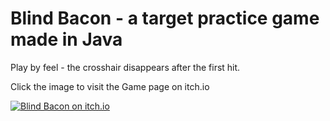 # Blind Bacon - a target practice game made in Java

Play by feel - the crosshair disappears after the first hit.

Click the image to visit the Game page on itch.io

[![Blind Bacon on itch.io](https://img.itch.zone/aW1hZ2UvMTE5MjE1Ny82OTUzMzk4LnBuZw==/original/uDD9re.png)](https://bbonbon.itch.io/blind-bacon)
